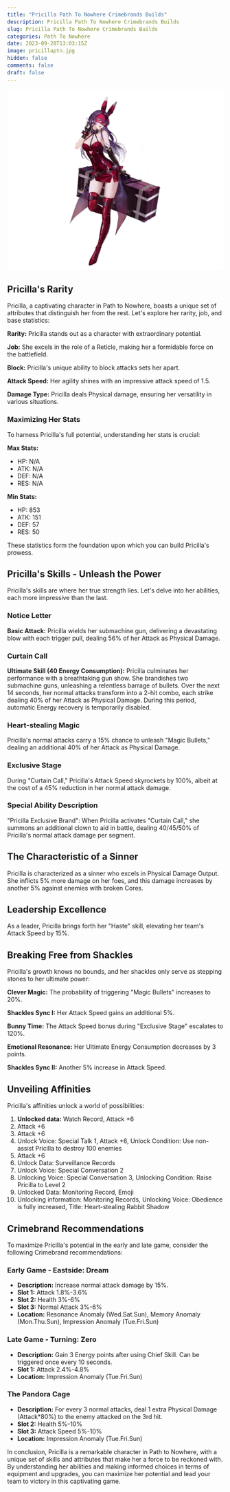 ```yaml
---
title: "Pricilla Path To Nowhere Crimebrands Builds"
description: Pricilla Path To Nowhere Crimebrands Builds
slug: Pricilla Path To Nowhere Crimebrands Builds
categories: Path To Nowhere
date: 2023-09-28T13:03:15Z
image: pricillaptn.jpg 
hidden: false
comments: false
draft: false
---
```


![pricilla crimebrands recomendation](pricillaptn.jpg)

## Pricilla's Rarity

Pricilla, a captivating character in Path to Nowhere, boasts a unique set of attributes that distinguish her from the rest. Let's explore her rarity, job, and base statistics:

**Rarity:** Pricilla stands out as a character with extraordinary potential.

**Job:** She excels in the role of a Reticle, making her a formidable force on the battlefield.

**Block:** Pricilla's unique ability to block attacks sets her apart.

**Attack Speed:** Her agility shines with an impressive attack speed of 1.5.

**Damage Type:** Pricilla deals Physical damage, ensuring her versatility in various situations.

### Maximizing Her Stats

To harness Pricilla's full potential, understanding her stats is crucial:

**Max Stats:**
- HP: N/A
- ATK: N/A
- DEF: N/A
- RES: N/A

**Min Stats:**
- HP: 853
- ATK: 151
- DEF: 57
- RES: 50

These statistics form the foundation upon which you can build Pricilla's prowess.

## Pricilla's Skills - Unleash the Power

Pricilla's skills are where her true strength lies. Let's delve into her abilities, each more impressive than the last.

### Notice Letter

**Basic Attack:**
Pricilla wields her submachine gun, delivering a devastating blow with each trigger pull, dealing 56% of her Attack as Physical Damage.

### Curtain Call

**Ultimate Skill (40 Energy Consumption):**
Pricilla culminates her performance with a breathtaking gun show. She brandishes two submachine guns, unleashing a relentless barrage of bullets. Over the next 14 seconds, her normal attacks transform into a 2-hit combo, each strike dealing 40% of her Attack as Physical Damage. During this period, automatic Energy recovery is temporarily disabled.

### Heart-stealing Magic

Pricilla's normal attacks carry a 15% chance to unleash "Magic Bullets," dealing an additional 40% of her Attack as Physical Damage.

### Exclusive Stage

During "Curtain Call," Pricilla's Attack Speed skyrockets by 100%, albeit at the cost of a 45% reduction in her normal attack damage.

### Special Ability Description

"Pricilla Exclusive Brand": When Pricilla activates "Curtain Call," she summons an additional clown to aid in battle, dealing 40/45/50% of Pricilla's normal attack damage per segment.

## The Characteristic of a Sinner

Pricilla is characterized as a sinner who excels in Physical Damage Output. She inflicts 5% more damage on her foes, and this damage increases by another 5% against enemies with broken Cores.

## Leadership Excellence

As a leader, Pricilla brings forth her "Haste" skill, elevating her team's Attack Speed by 15%.

## Breaking Free from Shackles

Pricilla's growth knows no bounds, and her shackles only serve as stepping stones to her ultimate power:

**Clever Magic:** The probability of triggering "Magic Bullets" increases to 20%.

**Shackles Sync I:** Her Attack Speed gains an additional 5%.

**Bunny Time:** The Attack Speed bonus during "Exclusive Stage" escalates to 120%.

**Emotional Resonance:** Her Ultimate Energy Consumption decreases by 3 points.

**Shackles Sync II:** Another 5% increase in Attack Speed.

## Unveiling Affinities

Pricilla's affinities unlock a world of possibilities:

1. **Unlocked data:** Watch Record, Attack +6
2. Attack +6
3. Attack +6
4. Unlock Voice: Special Talk 1, Attack +6, Unlock Condition: Use non-assist Pricilla to destroy 100 enemies
5. Attack +6
6. Unlock Data: Surveillance Records
7. Unlock Voice: Special Conversation 2
8. Unlocking Voice: Special Conversation 3, Unlocking Condition: Raise Pricilla to Level 2
9. Unlocked Data: Monitoring Record, Emoji
10. Unlocking information: Monitoring Records, Unlocking Voice: Obedience is fully increased, Title: Heart-stealing Rabbit Shadow

## Crimebrand Recommendations

To maximize Pricilla's potential in the early and late game, consider the following Crimebrand recommendations:

### Early Game - Eastside: Dream

- **Description:** Increase normal attack damage by 15%.
- **Slot 1:** Attack 1.8%-3.6%
- **Slot 2:** Health 3%-6%
- **Slot 3:** Normal Attack 3%-6%
- **Location:** Resonance Anomaly (Wed.Sat.Sun), Memory Anomaly (Mon.Thu.Sun), Impression Anomaly (Tue.Fri.Sun)

### Late Game - Turning: Zero

- **Description:** Gain 3 Energy points after using Chief Skill. Can be triggered once every 10 seconds.
- **Slot 1:** Attack 2.4%-4.8%
- **Location:** Impression Anomaly (Tue.Fri.Sun)

### The Pandora Cage

- **Description:** For every 3 normal attacks, deal 1 extra Physical Damage (Attack*80%) to the enemy attacked on the 3rd hit.
- **Slot 2:** Health 5%-10%
- **Slot 3:** Attack Speed 5%-10%
- **Location:** Impression Anomaly (Tue.Fri.Sun)

In conclusion, Pricilla is a remarkable character in Path to Nowhere, with a unique set of skills and attributes that make her a force to be reckoned with. By understanding her abilities and making informed choices in terms of equipment and upgrades, you can maximize her potential and lead your team to victory in this captivating game.
